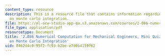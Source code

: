```yaml
---
content_type: resource
description: This is a resource file that contains information regarding nutshell
  on monte carlo integration.
file: https://ol-ocw-studio-app-qa.s3.amazonaws.com/courses/2-086-numerical-computation-for-mechanical-engineers-fall-2014/8462d4c095f2fc93b2bee7d0b4159f62_MIT2_086F14_MiniQuiz3.pdf
file_type: application/pdf
resourcetype: Document
title: '2.086 Numerical Computation for Mechanical Engineers, Mini Quiz 3: Nutshell
  on Monte Carlo Integration'
uid: 8462d4c0-95f2-fc93-b2be-e7d0b4159f62
---
```


